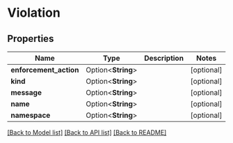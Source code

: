 # Violation

## Properties

Name | Type | Description | Notes
------------ | ------------- | ------------- | -------------
**enforcement_action** | Option<**String**> |  | [optional]
**kind** | Option<**String**> |  | [optional]
**message** | Option<**String**> |  | [optional]
**name** | Option<**String**> |  | [optional]
**namespace** | Option<**String**> |  | [optional]

[[Back to Model list]](../README.md#documentation-for-models) [[Back to API list]](../README.md#documentation-for-api-endpoints) [[Back to README]](../README.md)


